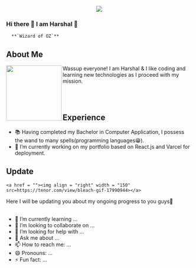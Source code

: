   <div align = "center">

  ![](https://typograssy.deno.dev/api?text=Harshal%20Mali&l0=fcfcfc&l1=ff0000&l2=e43a3a&l3=e05267&l4=db2424&bg=cda8b5&speed=190&comment=)
  </div>

### **Hi there 👋 I am Harshal 🚀**

      **`Wizard of OZ`**

## **About Me**
<a href = "https://github.com/Raga0074"><img  align= "left"  width = "150"  src="https://media1.tenor.com/m/8BHZJxl0OQcAAAAC/aizen.gif"></a>

Wassup everyone! I am Harshal & I like coding and learning new technologies as I proceed with my mission.

<br><br>

## **Experience**

-  📚 Having completed my Bachelor in Computer Application, I possess the wand to many spells(programming languages😁).
-  🔭 I’m currently working on my portfolio based on React.js and Varcel for deployment.

  ## **Update**
    <a href = ""><img align = "right" width = "150" src=https://tenor.com/view/bleach-gif-17990944></a>
  Here I will be updating you about my ongoing progress to you guys🚀
    <br><br>
- 🌱 I’m currently learning ...
- 👯 I’m looking to collaborate on ...
- 🤔 I’m looking for help with ...
- 💬 Ask me about ...
- 📫 How to reach me: ...
- 😄 Pronouns: ...
- ⚡ Fun fact: ...
